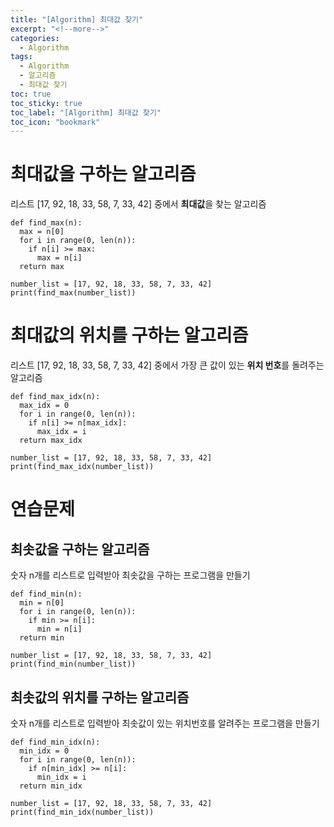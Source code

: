 ```yaml
---
title: "[Algorithm] 최대값 찾기"
excerpt: "<!--more-->"
categories:
  - Algorithm
tags:
  - Algorithm
  - 알고리즘
  - 최대값 찾기
toc: true
toc_sticky: true
toc_label: "[Algorithm] 최대값 찾기"
toc_icon: "bookmark"
---
```


# 최대값을 구하는 알고리즘

리스트 [17, 92, 18, 33, 58, 7, 33, 42] 중에서 **최대값**을 찾는 알고리즘

```
def find_max(n):
  max = n[0]
  for i in range(0, len(n)):
    if n[i] >= max:
      max = n[i]
  return max

number_list = [17, 92, 18, 33, 58, 7, 33, 42]
print(find_max(number_list))
```

# 최대값의 위치를 구하는 알고리즘

리스트 [17, 92, 18, 33, 58, 7, 33, 42] 중에서 가장 큰 값이 있는 **위치 번호**를 돌려주는 알고리즘

```
def find_max_idx(n):
  max_idx = 0
  for i in range(0, len(n)):
    if n[i] >= n[max_idx]:
      max_idx = i
  return max_idx

number_list = [17, 92, 18, 33, 58, 7, 33, 42]
print(find_max_idx(number_list))
```

# 연습문제

## 최솟값을 구하는 알고리즘

숫자 n개를 리스트로 입력받아 최솟값을 구하는 프로그램을 만들기

```
def find_min(n):
  min = n[0]
  for i in range(0, len(n)):
    if min >= n[i]:
      min = n[i]
  return min

number_list = [17, 92, 18, 33, 58, 7, 33, 42]
print(find_min(number_list))
```

## 최솟값의 위치를 구하는 알고리즘

숫자 n개를 리스트로 입력받아 최솟값이 있는 위치번호를 알려주는 프로그램을 만들기

```
def find_min_idx(n):
  min_idx = 0
  for i in range(0, len(n)):
    if n[min_idx] >= n[i]:
      min_idx = i
  return min_idx

number_list = [17, 92, 18, 33, 58, 7, 33, 42]
print(find_min_idx(number_list))
```